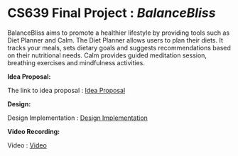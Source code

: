# CS639 Final Project : *BalanceBliss*

BalanceBliss aims to promote a healthier lifestyle by providing tools such as Diet Planner and Calm. The Diet Planner allows users to plan their diets. It tracks your meals, sets dietary goals and suggests recommendations based on their nutritional needs. Calm provides guided meditation session, breathing exercises and mindfulness activities. 


**Idea Proposal:**

The link to idea proposal : [Idea Proposal] 

**Design:**

Design Implementation   :  [Design Implementation]

**Video Recording:**    

Video   :   [Video]


[Idea Proposal]: <https://docs.google.com/document/d/1AZlF9scWrAH995QNt1mot6go5mJKHp-75HKYXXh-ehQ/edit?usp=sharing>

[Design Implementation]: <https://www.figma.com/file/ipXapEGL0JXTyhk6rfu4fU/Untitled?type=whiteboard&node-id=0%3A1&t=770vh0CUlWG1q6uv-1>

[Video]: <https://youtu.be/1X-yq917Uo8?si=ZVeptujrjpa3Pzes>


